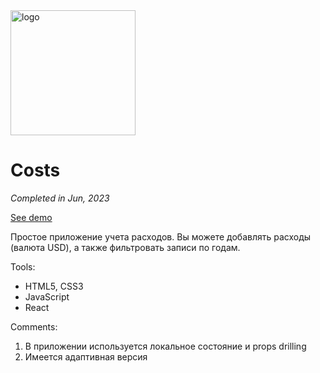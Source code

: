 <image src="https://i.ibb.co/8BvT4T1/Pngtree-balance-budget-diagram-financial-graph-4768455.png" alt="logo" border="0" width="200px">

# Costs

_Completed in Jun, 2023_

[See demo]()

Простое приложение учета расходов. Вы можете добавлять расходы (валюта USD), а также фильтровать записи по годам.

Tools:

- HTML5, CSS3
- JavaScript
- React

Comments:

1. В приложении используется локальное состояние и props drilling
1. Имеется адаптивная версия
